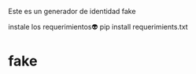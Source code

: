 <p>Este es un generador de identidad fake</p>
<p>instale los requerimientos<span>👽</span>
pip install requerimients.txt</p>
<h1>fake</h1>
